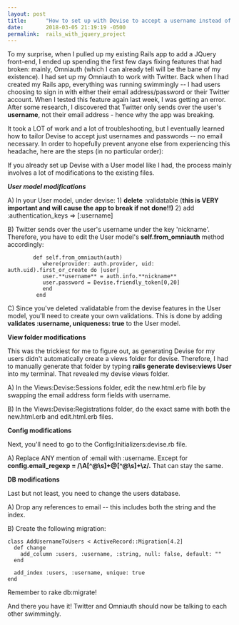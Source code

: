 ```yaml
---
layout: post
title:      "How to set up with Devise to accept a username instead of email"
date:       2018-03-05 21:19:19 -0500
permalink:  rails_with_jquery_project
---
```


To my surprise, when I pulled up my existing Rails app to add a JQuery front-end, I ended up spending the first few days fixing features that had broken: mainly, Omniauth (which I can already tell will be the bane of my existence). I had set up my Omniauth to work with Twitter. Back when I had created my Rails app, everything was running swimmingly -- I had users choosing to sign in with either their email address/password or their Twitter account. When I tested this feature again last week, I was getting an error. After some research, I discovered that Twitter only sends over the user's **username**, not their email address - hence why the app was breaking. 

It took a LOT of work and a lot of troubleshooting, but I eventually learned how to tailor Devise to accept just usernames and passwords -- no email necessary. In order to hopefully prevent anyone else from experiencing this headache, here are the steps (in no particular order):

If you already set up Devise with a User model like I had, the process mainly involves a lot of modifications to the existing files.

***User model modifications***

A) In your User model, under devise:
     1) **delete** :validatable (**this is VERY important and will cause the app to break if not done!!)**
     2) add :authentication_keys => [:username]

B) Twitter sends over the user's username under the key 'nickname'. Therefore, you have to edit the User model's **self.from_omniauth** method accordingly:
```
        def self.from_omniauth(auth)
           where(provider: auth.provider, uid: auth.uid).first_or_create do |user|
           user.**username** = auth.info.**nickname**
           user.password = Devise.friendly_token[0,20]
           end
         end
```

C) Since you've deleted :validatable from the devise features in the User model, you'll need to create your own validations. This is done by adding **validates :username, uniqueness: true** to the User model.

**View folder modifications**

This was the trickiest for me to figure out, as generating Devise for my users didn't automatically create a views folder for devise. Therefore, I had to manually generate that folder by typing **rails generate devise:views User** into my terminal. That revealed my devise views folder.

A) In the Views:Devise:Sessions folder, edit the new.html.erb file by swapping the email address form fields with username.

B) In the Views:Devise:Registrations folder, do the exact same with both the new.html.erb and edit.html.erb files.

**Config modifications**

Next, you'll need to go to the Config:Initializers:devise.rb file.

A) Replace ANY mention of :email with :username. Except for **config.email_regexp = /\A[^@\s]+@[^@\s]+\z/.** That can stay the same.

**DB modifications**

Last but not least, you need to change the users database.

A) Drop any references to email -- this includes both the string and the index. 

B) Create the following migration:

```
class AddUsernameToUsers < ActiveRecord::Migration[4.2]
  def change
    add_column :users, :username, :string, null: false, default: ""
  end

  add_index :users, :username, unique: true
end
```

Remember to rake db:migrate!

And there you have it! Twitter and Omniauth should now be talking to each other swimmingly. 
     

